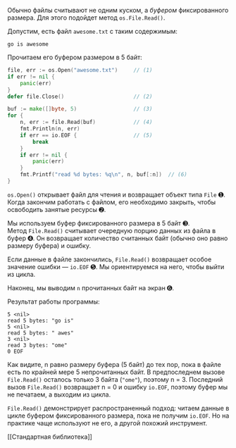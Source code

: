 Обычно файлы считывают не одним куском, а _буфером_ фиксированного размера. Для этого подойдет метод `os.File.Read()`.

Допустим, есть файл `awesome.txt` с таким содержимым:

```no-highlight
go is awesome
```

Прочитаем его буфером размером в 5 байт:

```go
file, err := os.Open("awesome.txt")     // (1)
if err != nil {
    panic(err)
}
defer file.Close()                      // (2)

buf := make([]byte, 5)                  // (3)
for {
    n, err := file.Read(buf)            // (4)
    fmt.Println(n, err)
    if err == io.EOF {                  // (5)
        break
    }
    if err != nil {
        panic(err)
    }
    fmt.Printf("read %d bytes: %q\n", n, buf[:n])  // (6)
}
```

`os.Open()` открывает файл для чтения и возвращает объект типа `File` ➊. Когда закончим работать с файлом, его необходимо закрыть, чтобы освободить занятые ресурсы ➋.

Мы используем буфер фиксированного размера в 5 байт ➌. Метод `File.Read()` считывает очередную порцию данных из файла в буфер ➍. Он возвращает количество считанных байт (обычно оно равно размеру буфера) и ошибку.

Если данные в файле закончились, `File.Read()` возвращает особое значение ошибки — `io.EOF` ➎. Мы ориентируемся на него, чтобы выйти из цикла.

Наконец, мы выводим `n` прочитанных байт на экран ➏.

Результат работы программы:

```http
5 <nil>
read 5 bytes: "go is"
5 <nil>
read 5 bytes: " awes"
3 <nil>
read 3 bytes: "ome"
0 EOF
```

Как видите, n равно размеру буфера (5 байт) до тех пор, пока в файле есть по крайней мере 5 непрочитанных байт. В предпоследнем вызове `File.Read()` осталось только 3 байта (`"ome"`), поэтому n = 3. Последний вызов `File.Read()` возвращает n = 0 и ошибку `io.EOF`, поэтому буфер мы не печатаем, а выходим из цикла.

`File.Read()` демонстрирует распространенный подход: читаем данные в цикле буфером фиксированного размера, пока не получим `io.EOF`. Но на практике чаще используют не его, а другой похожий инструмент.

[[Стандартная библиотека]]
